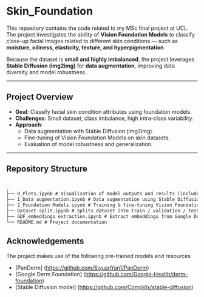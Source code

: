 # Skin_Foundation

This repository contains the code related to my MSc final project at UCL.  
The project investigates the ability of **Vision Foundation Models** to classify close-up facial images related to different skin conditions — such as **moisture, oiliness, elasticity, texture, and hyperpigmentation**.  

Because the dataset is **small and highly imbalanced**, the project leverages **Stable Diffusion (img2img)** for **data augmentation**, improving data diversity and model robustness.

---

## Project Overview

- **Goal**: Classify facial skin condition attributes using foundation models.  
- **Challenges**: Small dataset, class imbalance, high intra-class variability.  
- **Approach**:  
  - Data augmentation with Stable Diffusion (img2img).  
  - Fine-tuning of Vision Foundation Models on skin datasets.  
  - Evaluation of model robustness and generalization.  

---

## Repository Structure

```markdown

.
├── 0_Plots.ipynb # Visualisation of model outputs and results (included in the report)
├── 1_Data augmentation.ipynb # Data augmentation using Stable Diffusion (img2img)
├── 2_Foundation Models.ipynb # Training & fine-tuning Vision Foundation Models
├── Dataset split.ipynb # Splits dataset into train / validation / test sets
├── GDF_embeddings extraction.ipynb # Extract embeddings from Google Derm Foundation model
└── README.md # Project documentation

```

## Acknowledgements
The project makes use of the following pre-trained models and resources
- [PanDerm] (https://github.com/SiyuanYan1/PanDerm)
- [Google Derm Foundation] (https://github.com/Google-Health/derm-foundation)
- [Stable Diffusion model] (https://github.com/CompVis/stable-diffusion)
